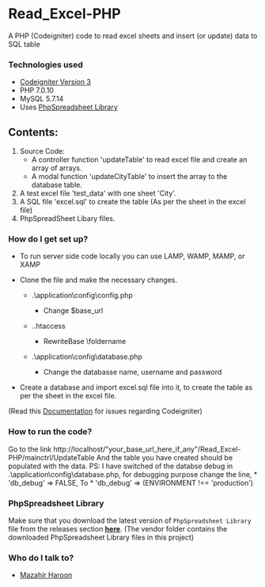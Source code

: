 # Read_Excel-PHP
A PHP (Codeigniter) code to read excel sheets and insert (or update) data to SQL table

### Technologies used ###
* [Codeigniter Version 3](https://codeigniter.com/) 
* PHP 7.0.10
* MySQL 5.7.14
* Uses [PhpSpreadsheet Library](https://github.com/PHPOffice/PhpSpreadsheet) 

## Contents:
1. Source Code: 
	* A controller function 'updateTable' to read excel file and create an array of arrays.
	* A modal function 'updateCityTable' to insert the array to the database table.
2. A test excel file 'test_data' with one sheet 'City'.
3. A SQL file 'excel.sql' to create the table (As per the sheet in the excel file) 
4. PhpSpreadSheet Libary files.

### How do I get set up? ###

* To run server side code locally you can use LAMP, WAMP, MAMP, or XAMP
* Clone the file and make the necessary changes. 
	
	- .\application\config\config.php
		* Change $base_url

	- .\.htaccess	
		* RewriteBase \foldername
    
 	- .\application\config\database.php
		* Change the databasse name, username and password
 
 * Create a database and import excel.sql file into it, to create the table as per the sheet in the excel file. 
 
(Read this [Documentation](https://codeigniter.com/user_guide/) for issues regarding Codeigniter)
  
### How to run the code? ###
Go to the link http://localhost/"your_base_url_here_if_any"/Read_Excel-PHP/mainctrl/UpdateTable
And the table you have created should be populated with the data.
PS: I have switched of the databse debug in .\application\config\database.php, for debugging purpose change the line,
	* 'db_debug' => FALSE, To
	* 'db_debug' => (ENVIRONMENT !== 'production')

### PhpSpreadsheet Library ###
Make sure that you download the latest version of `PhpSpreadsheet Library` file from
the releases section **[here](https://github.com/PHPOffice/PhpSpreadsheet)**.
(The vendor folder contains the downloaded PhpSpreadsheet Library files in this project)

### Who do I talk to? ###
* [Mazahir Haroon](mailto:mazahirharoon@gmail.com?Subject=Regarding%20Read_Excel-PHP)
